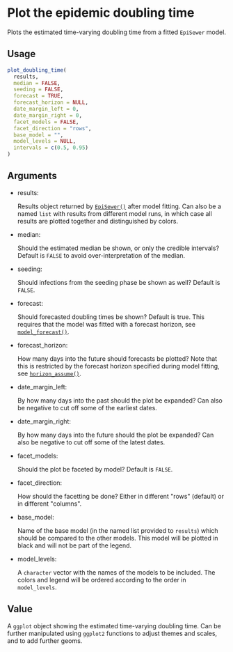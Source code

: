 # Plot the epidemic doubling time

Plots the estimated time-varying doubling time from a fitted `EpiSewer`
model.

## Usage

``` r
plot_doubling_time(
  results,
  median = FALSE,
  seeding = FALSE,
  forecast = TRUE,
  forecast_horizon = NULL,
  date_margin_left = 0,
  date_margin_right = 0,
  facet_models = FALSE,
  facet_direction = "rows",
  base_model = "",
  model_levels = NULL,
  intervals = c(0.5, 0.95)
)
```

## Arguments

- results:

  Results object returned by
  [`EpiSewer()`](https://adrian-lison.github.io/EpiSewer/reference/EpiSewer.md)
  after model fitting. Can also be a named `list` with results from
  different model runs, in which case all results are plotted together
  and distinguished by colors.

- median:

  Should the estimated median be shown, or only the credible intervals?
  Default is `FALSE` to avoid over-interpretation of the median.

- seeding:

  Should infections from the seeding phase be shown as well? Default is
  `FALSE`.

- forecast:

  Should forecasted doubling times be shown? Default is true. This
  requires that the model was fitted with a forecast horizon, see
  [`model_forecast()`](https://adrian-lison.github.io/EpiSewer/reference/model_forecast.md).

- forecast_horizon:

  How many days into the future should forecasts be plotted? Note that
  this is restricted by the forecast horizon specified during model
  fitting, see
  [`horizon_assume()`](https://adrian-lison.github.io/EpiSewer/reference/horizon_assume.md).

- date_margin_left:

  By how many days into the past should the plot be expanded? Can also
  be negative to cut off some of the earliest dates.

- date_margin_right:

  By how many days into the future should the plot be expanded? Can also
  be negative to cut off some of the latest dates.

- facet_models:

  Should the plot be faceted by model? Default is `FALSE`.

- facet_direction:

  How should the facetting be done? Either in different "rows" (default)
  or in different "columns".

- base_model:

  Name of the base model (in the named list provided to `results`) which
  should be compared to the other models. This model will be plotted in
  black and will not be part of the legend.

- model_levels:

  A `character` vector with the names of the models to be included. The
  colors and legend will be ordered according to the order in
  `model_levels`.

## Value

A `ggplot` object showing the estimated time-varying doubling time. Can
be further manipulated using `ggplot2` functions to adjust themes and
scales, and to add further geoms.
